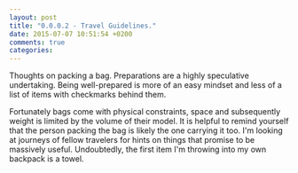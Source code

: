 ```yaml
---
layout: post
title: "0.0.0.2 - Travel Guidelines."
date: 2015-07-07 10:51:54 +0200
comments: true
categories:
---
```


Thoughts on packing a bag.
Preparations are a highly speculative undertaking. Being well-prepared is more of an easy mindset and less of a list of items with checkmarks behind them.

Fortunately bags come with physical constraints, space and subsequently weight is limited by the volume of their model. It is helpful to remind yourself that the person packing the bag is likely the one carrying it too.
I'm looking at journeys of fellow travelers for hints on things that promise to be massively useful. Undoubtedly, the first item I'm throwing into my own backpack is a towel.

